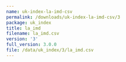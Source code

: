 ```yaml
---
name: uk-index-la-imd-csv
permalink: /downloads/uk-index-la-imd-csv/3
package: uk_index
title: la_imd
filename: la_imd.csv
version: '3'
full_version: 3.0.0
file: /data/uk_index/3/la_imd.csv
---
```

